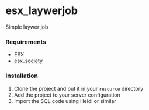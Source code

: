 # esx_laywerjob
Simple laywer job

### Requirements
- ESX
- [esx_society](https://github.com/ESX-Org/esx_society)

### Installation
1. Clone the project and put it in your `resource` directory
2. Add the project to your server configuration
3. Import the SQL code using Heidi or similar